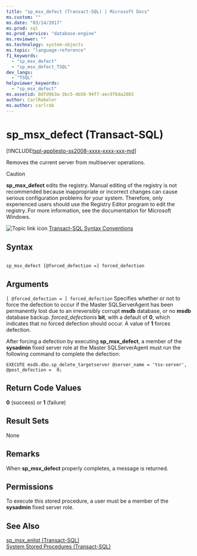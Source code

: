 ```yaml
---
title: "sp_msx_defect (Transact-SQL) | Microsoft Docs"
ms.custom: ""
ms.date: "03/14/2017"
ms.prod: sql
ms.prod_service: "database-engine"
ms.reviewer: ""
ms.technology: system-objects
ms.topic: "language-reference"
f1_keywords: 
  - "sp_msx_defect"
  - "sp_msx_defect_TSQL"
dev_langs: 
  - "TSQL"
helpviewer_keywords: 
  - "sp_msx_defect"
ms.assetid: 0dfd963a-3bc5-4b58-94f7-aec976da2883
author: CarlRabeler
ms.author: carlrab
---
```

# sp_msx_defect (Transact-SQL)
[!INCLUDE[tsql-appliesto-ss2008-xxxx-xxxx-xxx-md](../../includes/tsql-appliesto-ss2008-xxxx-xxxx-xxx-md.md)]

  Removes the current server from multiserver operations.  
  
> [!CAUTION]  
>  **sp_msx_defect** edits the registry. Manual editing of the registry is not recommended because inappropriate or incorrect changes can cause serious configuration problems for your system. Therefore, only experienced users should use the Registry Editor program to edit the registry. For more information, see the documentation for Microsoft Windows.  
  
 ![Topic link icon](../../database-engine/configure-windows/media/topic-link.gif "Topic link icon") [Transact-SQL Syntax Conventions](../../t-sql/language-elements/transact-sql-syntax-conventions-transact-sql.md)  
  
## Syntax  
  
```  
  
sp_msx_defect [@forced_defection =] forced_defection  
```  
  
## Arguments  
`[ @forced_defection = ] forced_defection`
 Specifies whether or not to force the defection to occur if the Master SQLServerAgent has been permanently lost due to an irreversibly corrupt **msdb** database, or no **msdb** database backup. *forced_defection*is **bit**, with a default of **0**, which indicates that no forced defection should occur. A value of **1** forces defection.  
  
 After forcing a defection by executing **sp_msx_defect**, a member of the **sysadmin** fixed server role at the Master SQLServerAgent must run the following command to complete the defection:  
  
```  
EXECUTE msdb.dbo.sp_delete_targetserver @server_name = 'tsx-server', @post_defection =  0;  
```  
  
## Return Code Values  
 **0** (success) or **1** (failure)  
  
## Result Sets  
 None  
  
## Remarks  
 When **sp_msx_defect** properly completes, a message is returned.  
  
## Permissions  
 To execute this stored procedure, a user must be a member of the **sysadmin** fixed server role.  
  
## See Also  
 [sp_msx_enlist &#40;Transact-SQL&#41;](../../relational-databases/system-stored-procedures/sp-msx-enlist-transact-sql.md)   
 [System Stored Procedures &#40;Transact-SQL&#41;](../../relational-databases/system-stored-procedures/system-stored-procedures-transact-sql.md)  
  
  
